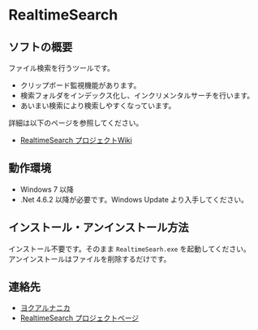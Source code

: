 # RealtimeSearch

## ソフトの概要

  ファイル検索を行うツールです。

  * クリップボード監視機能があります。
  * 検索フォルダをインデックス化し、インクリメンタルサーチを行います。
  * あいまい検索により検索しやすくなっています。


  詳細は以下のページを参照してください。
  
  * [RealtimeSearch プロジェクトWiki](https://bitbucket.org/neelabo/realtimesearch/wiki/)


## 動作環境

  * Windows 7 以降
  * .Net 4.6.2 以降が必要です。Windows Update より入手してください。


## インストール・アンインストール方法

  インストール不要です。そのまま `RealtimeSearh.exe` を起動してください。  
  アンインストールはファイルを削除するだけです。


## 連絡先

  * [ヨクアルナニカ](http://yokuarunanika.blogspot.jp/)
  * [RealtimeSearch プロジェクトページ](https://bitbucket.org/neelabo/realtimesearch/)